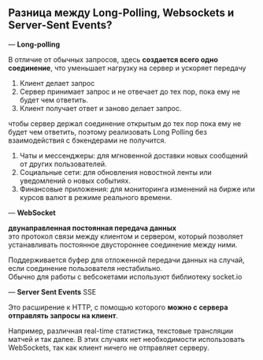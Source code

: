 <h2>Разница между Long-Polling, Websockets и Server-Sent Events?</h2>  

— **Long-polling**  
  
В отличие от обычных запросов, здесь **создается всего одно соединение**, что уменьшает нагрузку на сервер и ускоряет передачу  
  
1. Клиент делает запрос
2. Сервер принимает запрос и не отвечает до тех пор, пока ему не будет чем ответить.
3. Клиент получает ответ и заново делает запрос.

чтобы сервер держал соединение открытым до тех пор пока ему не будет чем ответить, поэтому реализовать Long Polling без взаимодействия с бэкендерами не получится.

  1. Чаты и мессенджеры: для мгновенной доставки новых сообщений от других пользователей.
2. Социальные сети: для обновления новостной ленты или уведомлений о новых событиях.
3. Финансовые приложения: для мониторинга изменений на бирже или курсов валют в режиме реального времени.


— **WebSocket**  

**двунаправленная постоянная передача данных**  
это протокол связи между клиентом и сервером, который позволяет устанавливать постоянное двустороннее соединение между ними.
  
Поддерживается буфер для отложенной передачи данных на случай, если соединение пользователя нестабильно.  
Обычно для работы с вебсокетами используют библиотеку socket.io  
  
— **Server Sent Events** SSE  

Это расширение к HTTP, с помощью которого **можно с сервера отправлять запросы на клиент**.  
  
Например, различная real-time статистика, текстовые трансляции матчей и так далее. В этих случаях нет необходимости использовать WebSockets, так как клиент ничего не отправляет серверу.  

